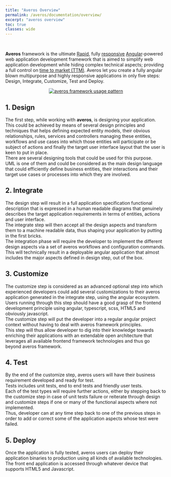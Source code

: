 ```yaml
---
title: "Averos Overview"
permalink: /averos/documentation/overview/
excerpt: "averos overview"
toc: true
classes: wide
---
```



<br/>

**Averos** framework is the ultimate [Rapid](https://en.wikipedia.org/wiki/Rapid_application_development), fully [responsive](https://en.wikipedia.org/wiki/Responsive_web_design) [Angular](https://angular.io/)-powered web application development framework that is aimed to simplify web application development while hiding complex technical aspects; providing a full control on [time to market (TTM)](https://en.wikipedia.org/wiki/Time_to_market). 
Averos let you create a fully angular blown multipurpose and highly responsive applications in only five steps: Design, Integrate, Customize, Test and Deploy.

<div align="center">
<figure align="center">
	<a href="{{ site.baseurl }}/assets/arch/averos-usage-pattern.png">
    <img src="{{ site.baseurl }}/assets/arch/averos-usage-pattern.png" alt="averos framework usage pattern">
  </a>
</figure>
</div>

## 1.	Design

The first step, while working with **averos**, is designing your application. <br/>
This could be achieved by means of several design principles and techniques that helps defining expected entity models, their obvious relationships, rules, services and controllers managing these entities, workflows and use cases into which those entities will participate or be subject of actions and finally the target user interface layout that the user is keen to put in place. <br/>
There are several designing tools that could be used for this purpose. <br/>
UML is one of them and could be considered as the main design language that could efficiently define business entities, their interactions and their target use cases or processes into which they are involved.

## 2.	Integrate

The design step will result in a full application specification functional description that is expressed in a human readable diagrams that genuinely describes the target application requirements in terms of entities, actions and user interface.<br/>
The integrate step will then accept all the design aspects and transform them to a machine readable data, thus shaping your application by putting in the first bricks.<br/>
The integration phase will require the developer to implement the different design aspects via a set of averos workflows and configuration commands. <br/>
This will technically result in a deployable angular application that almost includes the major aspects defined in design step, out of the box.<br/>  


## 3.	Customize

The customize step is considered as an advanced optional step into which experienced developers could add several customizations to their averos application generated in the integrate step, using the angular ecosystem.<br/>
 Users running through this step should have a good grasp of the frontend development principle using angular, typescript, scss, HTML5 and obviously javascript.<br/>
The customize step will put the developer into a regular angular project context without having to deal with averos framework principles.<br/>
 This step will thus allow developer to dig into their knowledge towards enriching their applications with an extendable open architecture that leverages all available frontend framework technologies and thus go beyond averos framework.<br/>

## 4.	Test

By the end of the customize step, averos users will have their business requirement developed and ready for test.<br/>
Tests includes unit tests, end to end tests and friendly user tests.<br/>
Each of the test types will require further actions, either by stepping back to the customize step in case of unit tests failure or reiterate through design and customize steps if one or many of the functional aspects where not implemented. <br/>
Thus, developer can at any time step back to one of the previous steps in order to add or correct some of the application aspects whose test were failed.

## 5.	Deploy

Once the application is fully tested, averos users can deploy their application binaries to production using all kinds of available technologies. <br/>
The front end application is accessed through whatever device that supports HTML5 and Javascript.